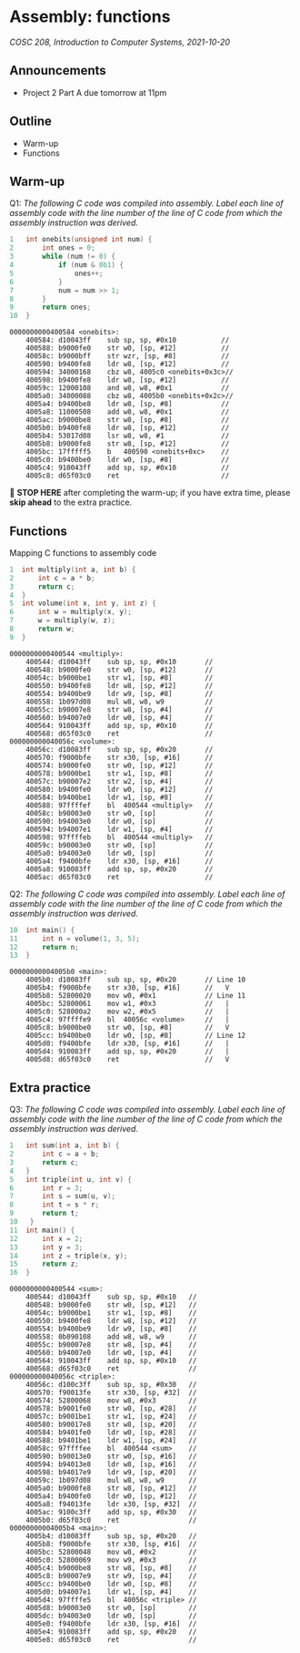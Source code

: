 # Assembly: functions
_COSC 208, Introduction to Computer Systems, 2021-10-20_

## Announcements
* Project 2 Part A due tomorrow at 11pm

## Outline
* Warm-up
* Functions

## Warm-up
Q1: _The following C code was compiled into assembly. Label each line of assembly code with the line number of the line of C code from which the assembly instruction was derived._
```C
1   int onebits(unsigned int num) {
2       int ones = 0;
3       while (num != 0) {
4           if (num & 0b1) {
5               ones++;
6           }
7           num = num >> 1;
8       }
9       return ones;
10  }
```
```
0000000000400584 <onebits>:
    400584:	d10043ff 	sub	sp, sp, #0x10           //
    400588:	b9000fe0 	str	w0, [sp, #12]           //
    40058c:	b9000bff 	str	wzr, [sp, #8]           //
    400590:	b9400fe8 	ldr	w8, [sp, #12]           //
    400594:	34000168 	cbz	w8, 4005c0 <onebits+0x3c>//
    400598:	b9400fe8 	ldr	w8, [sp, #12]           // 
    40059c:	12000108 	and	w8, w8, #0x1            // 
    4005a0:	34000088 	cbz	w8, 4005b0 <onebits+0x2c>//
    4005a4:	b9400be8 	ldr	w8, [sp, #8]            // 
    4005a8:	11000508 	add	w8, w8, #0x1            // 
    4005ac:	b9000be8 	str	w8, [sp, #8]            // 
    4005b0:	b9400fe8 	ldr	w8, [sp, #12]           // 
    4005b4:	53017d08 	lsr	w8, w8, #1              // 
    4005b8:	b9000fe8 	str	w8, [sp, #12]           // 
    4005bc:	17fffff5 	b	400590 <onebits+0xc>    //
    4005c0:	b9400be0 	ldr	w0, [sp, #8]            //
    4005c4:	910043ff 	add	sp, sp, #0x10           //
    4005c8:	d65f03c0 	ret                         //
```
🛑 **STOP HERE** after completing the warm-up; if you have extra time, please **skip ahead** to the extra practice.

<div style="page-break-after:always;"></div>

## Functions
Mapping C functions to assembly code
```C
1  int multiply(int a, int b) {
2      int c = a * b;
3      return c;
4  }
5  int volume(int x, int y, int z) {
6      int w = multiply(x, y);
7      w = multiply(w, z);
8      return w;
9  }
```
```
0000000000400544 <multiply>:
    400544:	d10043ff 	sub	sp, sp, #0x10       //
    400548:	b9000fe0 	str	w0, [sp, #12]       //
    40054c:	b9000be1 	str	w1, [sp, #8]        //
    400550:	b9400fe8 	ldr	w8, [sp, #12]       //
    400554:	b9400be9 	ldr	w9, [sp, #8]        //
    400558:	1b097d08 	mul	w8, w8, w9          //
    40055c:	b90007e8 	str	w8, [sp, #4]        //
    400560:	b94007e0 	ldr	w0, [sp, #4]        //
    400564:	910043ff 	add	sp, sp, #0x10       //
    400568:	d65f03c0 	ret	                    //
000000000040056c <volume>:
    40056c:	d10083ff 	sub	sp, sp, #0x20       //
    400570:	f9000bfe 	str	x30, [sp, #16]      //
    400574:	b9000fe0 	str	w0, [sp, #12]       //
    400578:	b9000be1 	str	w1, [sp, #8]        //
    40057c:	b90007e2 	str	w2, [sp, #4]        //
    400580:	b9400fe0 	ldr	w0, [sp, #12]       //
    400584:	b9400be1 	ldr	w1, [sp, #8]        //
    400588:	97ffffef 	bl	400544 <multiply>   // 
    40058c:	b90003e0 	str	w0, [sp]            //
    400590:	b94003e0 	ldr	w0, [sp]            //
    400594:	b94007e1 	ldr	w1, [sp, #4]        //
    400598:	97ffffeb 	bl	400544 <multiply>   // 
    40059c:	b90003e0 	str	w0, [sp]            //
    4005a0:	b94003e0 	ldr	w0, [sp]            //
    4005a4:	f9400bfe 	ldr	x30, [sp, #16]      //
    4005a8:	910083ff 	add	sp, sp, #0x20       //
    4005ac:	d65f03c0 	ret                     //
```

<div style="page-break-after:always;"></div>

Q2: _The following C code was compiled into assembly. Label each line of assembly code with the line number of the line of C code from which the assembly instruction was derived._
```C
10  int main() {
11      int n = volume(1, 3, 5);
12      return n; 
13  }
```
```
00000000004005b0 <main>:
    4005b0:	d10083ff 	sub	sp, sp, #0x20       // Line 10
    4005b4:	f9000bfe 	str	x30, [sp, #16]      //   V
    4005b8:	52800020 	mov	w0, #0x1            // Line 11
    4005bc:	52800061 	mov	w1, #0x3            //   |
    4005c0:	528000a2 	mov	w2, #0x5            //   |
    4005c4:	97ffffe9 	bl	40056c <volume>     //   |
    4005c8:	b9000be0 	str	w0, [sp, #8]        //   V
    4005cc:	b9400be0 	ldr	w0, [sp, #8]        // Line 12
    4005d0:	f9400bfe 	ldr	x30, [sp, #16]      //   |
    4005d4:	910083ff 	add	sp, sp, #0x20       //   |
    4005d8:	d65f03c0 	ret	                    //   V
```
<div style="page-break-after:always;"></div>

## Extra practice
Q3: _The following C code was compiled into assembly. Label each line of assembly code with the line number of the line of C code from which the assembly instruction was derived._
```C
1   int sum(int a, int b) {
2       int c = a + b;
3       return c;
4   }
5   int triple(int u, int v) {
6       int r = 3;
7       int s = sum(u, v);
8       int t = s * r;
9       return t;
10   }
11  int main() {
12      int x = 2;
13      int y = 3;
14      int z = triple(x, y);
15      return z;
16  }
```
```
0000000000400544 <sum>:
    400544:	d10043ff 	sub	sp, sp, #0x10   // 
    400548:	b9000fe0 	str	w0, [sp, #12]   // 
    40054c:	b9000be1 	str	w1, [sp, #8]    // 
    400550:	b9400fe8 	ldr	w8, [sp, #12]   // 
    400554:	b9400be9 	ldr	w9, [sp, #8]    // 
    400558:	0b090108 	add	w8, w8, w9      // 
    40055c:	b90007e8 	str	w8, [sp, #4]    // 
    400560:	b94007e0 	ldr	w0, [sp, #4]    // 
    400564:	910043ff 	add	sp, sp, #0x10   // 
    400568:	d65f03c0 	ret	                // 
000000000040056c <triple>:
    40056c:	d100c3ff 	sub	sp, sp, #0x30   // 
    400570:	f90013fe 	str	x30, [sp, #32]  // 
    400574:	52800068 	mov	w8, #0x3        // 
    400578:	b9001fe0 	str	w0, [sp, #28]   // 
    40057c:	b9001be1 	str	w1, [sp, #24]   // 
    400580:	b90017e8 	str	w8, [sp, #20]   // 
    400584:	b9401fe0 	ldr	w0, [sp, #28]   // 
    400588:	b9401be1 	ldr	w1, [sp, #24]   // 
    40058c:	97ffffee 	bl	400544 <sum>    //  
    400590:	b90013e0 	str	w0, [sp, #16]   // 
    400594:	b94013e8 	ldr	w8, [sp, #16]   // 
    400598:	b94017e9 	ldr	w9, [sp, #20]   // 
    40059c:	1b097d08 	mul	w8, w8, w9      // 
    4005a0:	b9000fe8 	str	w8, [sp, #12]   // 
    4005a4:	b9400fe0 	ldr	w0, [sp, #12]   // 
    4005a8:	f94013fe 	ldr	x30, [sp, #32]  // 
    4005ac:	9100c3ff 	add	sp, sp, #0x30   // 
    4005b0:	d65f03c0 	ret	                // 
00000000004005b4 <main>:
    4005b4:	d10083ff 	sub	sp, sp, #0x20   // 
    4005b8:	f9000bfe 	str	x30, [sp, #16]  // 
    4005bc:	52800048 	mov	w8, #0x2        // 
    4005c0:	52800069 	mov	w9, #0x3        // 
    4005c4:	b9000be8 	str	w8, [sp, #8]    // 
    4005c8:	b90007e9 	str	w9, [sp, #4]    // 
    4005cc:	b9400be0 	ldr	w0, [sp, #8]    // 
    4005d0:	b94007e1 	ldr	w1, [sp, #4]    // 
    4005d4:	97ffffe5 	bl	40056c <triple> //  
    4005d8:	b90003e0 	str	w0, [sp]        // 
    4005dc:	b94003e0 	ldr	w0, [sp]        // 
    4005e0:	f9400bfe 	ldr	x30, [sp, #16]  // 
    4005e4:	910083ff 	add	sp, sp, #0x20   // 
    4005e8:	d65f03c0 	ret	                // 
```